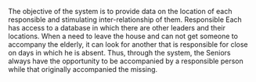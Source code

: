 The objective of the system is to provide data on the location of each responsible and stimulating inter-relationship of them. Responsible Each has access to a database in which there are other leaders and their locations. When a need to leave the house and can not get someone to accompany the elderly, it can look for another that is responsible for close on days in which he is absent. Thus, through the system, the Seniors always have the opportunity to be accompanied by a responsible person while that originally accompanied the missing.